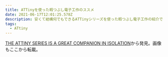 ```yaml
---
title: ATTinyを使った暇つぶし電子工作のススメ
date: 2021-06-17T12:01:25.578Z
description: 安くて結構何でもできるATTinyシリーズを使った暇つぶし電子工作の紹介です。
tags:
  - ATtiny
---
```

[THE ATTINY SERIES IS A GREAT COMPANION IN ISOLATION](https://hackaday.com/2020/04/02/the-attiny-series-is-a-great-companion-in-isolation/)から発見。画像もここから転載。